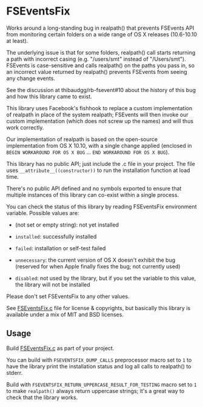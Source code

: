 # FSEventsFix

Works around a long-standing bug in realpath() that prevents FSEvents API from monitoring certain folders on a wide range of OS X releases (10.6-10.10 at least).

The underlying issue is that for some folders, realpath() call starts returning a path with incorrect casing (e.g. "/users/smt" instead of "/Users/smt"). FSEvents is case-sensitive and calls realpath() on the paths you pass in, so an incorrect value returned by realpath() prevents FSEvents from seeing any change events.

See the discussion at thibaudgg/rb-fsevent#10 about the history of this bug and how this library came to exist.

This library uses Facebook's fishhook to replace a custom implementation of realpath in place of the system realpath; FSEvents will then invoke our custom implementation (which does not screw up the names) and will thus work correctly.

Our implementation of realpath is based on the open-source implementation from OS X 10.10, with a single change applied (enclosed in `BEGIN WORKAROUND FOR OS X BUG` ... `END WORKAROUND FOR OS X BUG`).

This library has no public API; just include the .c file in your project. The file uses `__attribute__((constructor))` to run the installation function at load time.

There's no public API defined and no symbols exported to ensure that multiple instances of this library can co-exist within a single process.

You can check the status of this library by reading FSEventsFix environment variable. Possible values are:

- (not set or empty string): not yet installed

- `installed`: successfully installed

- `failed`: installation or self-test failed

- `unnecessary`: the current version of OS X doesn't exhibit the bug (reserved for when Apple finally fixes the bug; not currently used)

- `disabled`: not used by the library, but if you set the variable to this value, the library will not be installed

Please don't set FSEventsFix to any other values.

See [FSEventsFix.c](FSEventsFix.c) file for license & copyrights, but basically this library is available under a mix of MIT and BSD licenses.


## Usage

Build [FSEventsFix.c](FSEventsFix.c) as part of your project.

You can build with `FSEVENTSFIX_DUMP_CALLS` preprocessor macro set to `1` to have the library print the installation status and log all calls to realpath() to stderr.

Build with `FSEVENTSFIX_RETURN_UPPERCASE_RESULT_FOR_TESTING` macro set to `1` to make `realpath()` always return uppercase strings; it's a great way to check that the library works.
